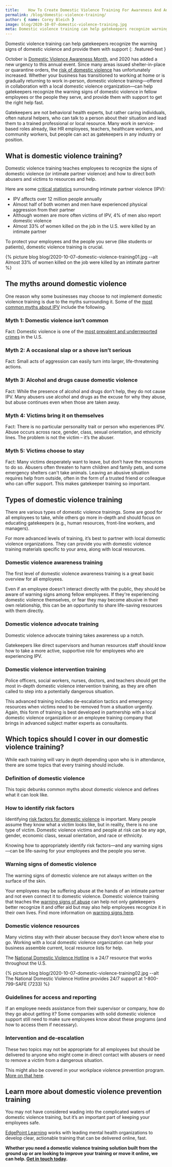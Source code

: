 ```yaml
---
title:    How To Create Domestic Violence Training For Awareness And Advocacy
permalink: /blog/domestic-violence-training/
author: { name: Corey Bleich }
image: blog/2020-10-07-domestic-violence-training.jpg
meta: Domestic violence training can help gatekeepers recognize warning signs of domestic violence and provide them with support to get the right help fast.
---
```


Domestic violence training can help gatekeepers recognize the warning signs of domestic violence and provide them with support
{: .featured-text }

October is [Domestic Violence Awareness Month](https://www.breakthecycle.org/blog/it%E2%80%99s-national-domestic-violence-awareness-month), and 2020 has added a new urgency to this annual event. Since many areas issued shelter-in-place or quarantine orders, the [risk of domestic violence](https://www.hopkinsmedicine.org/health/conditions-and-diseases/coronavirus/coronavirus-and-domestic-violence-what-you-should-know) has unfortunately increased. Whether your business has transitioned to working at home or is gradually returning to work in-person, domestic violence training—offered in collaboration with a local domestic violence organization—can help gatekeepers recognize the warning signs of domestic violence in fellow employees or the people they serve, and provide them with support to get the right help fast.

Gatekeepers are not behavioral health experts, but rather caring individuals, often natural helpers, who can talk to a person about their situation and lead them to a trained professional or local resource. Many work in service-based roles already, like HR employees, teachers, healthcare workers, and community workers, but people can act as gatekeepers in any industry or position. 

## What is domestic violence training? 

Domestic violence training teaches employees to recognize the signs of domestic violence (or intimate partner violence) and how to direct both abusers and victims to resources and help.

Here are some [critical statistics](https://www.thehotline.org/resources/statistics/) surrounding intimate partner violence (IPV): 

* IPV affects over 12 million people annually
* Almost half of both women and men have experienced physical aggression from their partner
* Although women are more often victims of IPV, 4% of men also report domestic violence
* Almost 33% of women killed on the job in the U.S. were killed by an intimate partner

To protect your employees and the people you serve (like students or patients), domestic violence training is crucial. 

{% picture blog blog/2020-10-07-domestic-violence-training01.jpg --alt Almost 33% of women killed on the job were killed by an intimate partner %}

## The myths around domestic violence

One reason why some businesses may choose to not implement domestic violence training is due to the myths surrounding it. Some of the [most common myths about IPV](https://www.annapolis.gov/601/Myths-About-Domestic-Violence) include the following.

### Myth 1: Domestic violence isn’t common

Fact: Domestic violence is one of the [most prevalent and underreported crimes](https://www.ncbi.nlm.nih.gov/books/NBK499891/) in the U.S.

### Myth 2: A occasional slap or a shove isn’t serious

Fact: Small acts of aggression can easily turn into larger, life-threatening actions.

### Myth 3: Alcohol and drugs cause domestic violence

Fact: While the presence of alcohol and drugs don’t help, they do not cause IPV. Many abusers use alcohol and drugs as the excuse for why they abuse, but abuse continues even when those are taken away.

### Myth 4: Victims bring it on themselves

Fact: There is no particular personality trait or person who experiences IPV. Abuse occurs across race, gender, class, sexual orientation, and ethnicity lines. The problem is not the victim – it’s the abuser.

### Myth 5: Victims choose to stay

Fact: Many victims desperately want to leave, but don’t have the resources to do so. Abusers often threaten to harm children and family pets, and some emergency shelters can't take animals. Leaving an abusive situation requires help from outside, often in the form of a trusted friend or colleague who can offer support. This makes gatekeeper training so important. 

## Types of domestic violence training 

There are various types of domestic violence trainings. Some are good for all employees to take, while others go more in-depth and should focus on educating gatekeepers (e.g., human resources, front-line workers, and managers). 

For more advanced levels of training, it’s best to partner with local domestic violence organizations. They can provide you with domestic violence training materials specific to your area, along with local resources. 

### Domestic violence awareness training 

The first level of domestic violence awareness training is a great basic overview for all employees. 

Even if an employee doesn't interact directly with the public, they should be aware of warning signs among fellow employees. If they're experiencing domestic violence themselves, or fear they may become abusive in their own relationship, this can be an opportunity to share life-saving resources with them directly. 

### Domestic violence advocate training 

Domestic violence advocate training takes awareness up a notch. 

Gatekeepers like direct supervisors and human resources staff should know how to take a more active, supportive role for employees who are experiencing IPV.

### Domestic violence intervention training 

Police officers, social workers, nurses, doctors, and teachers should get the most in-depth domestic violence intervention training, as they are often called to step into a potentially dangerous situation. 

This advanced training includes de-escalation tactics and emergency resources when victims need to be removed from a situation urgently. Again, this form of training is best developed in partnership with a local domestic violence organization or an employee training company that brings in advanced subject matter experts as consultants. 

## Which topics should I cover in our domestic violence training?  

While each training will vary in depth depending upon who is in attendance, there are some topics that every training should include.

### Definition of domestic violence

This topic debunks common myths about domestic violence and defines what it can look like. 

### How to identify risk factors

Identifying [risk factors for domestic violence](http://www.ctcadv.org/information-about-domestic-violence/risk-factors/) is important. Many people assume they know what a victim looks like, but in reality, there is no one type of victim. Domestic violence victims and people at risk can be any age, gender, economic class, sexual orientation, and race or ethnicity.

Knowing how to appropriately identify risk factors—and any warning signs—can be life-saving for your employees and the people you serve. 

### Warning signs of domestic violence

The warning signs of domestic violence are not always written on the surface of the skin. 

Your employees may be suffering abuse at the hands of an intimate partner and not even connect it to domestic violence. Domestic violence training that teaches the [warning signs of abuse](https://www.helpguide.org/articles/abuse/domestic-violence-and-abuse.htm) can help not only gatekeepers better recognize it and offer aid but may also help employees recognize it in their own lives. Find more information on [warning signs here](https://www.dvrcv.org.au/help-advice/guide-for-families-friends-and-neighbours). 

### Domestic violence resources

Many victims stay with their abuser because they don’t know where else to go. Working with a local domestic violence organization can help your business assemble current, local resource lists for help.

The [National Domestic Violence Hotline](https://www.thehotline.org/) is a 24/7 resource that works throughout the U.S.

{% picture blog blog/2020-10-07-domestic-violence-training02.jpg --alt The National Domestic Violence Hotline provides 24/7 support at 1-800-799-SAFE (7233) %}

### Guidelines for access and reporting

If an employee needs assistance from their supervisor or company, how do they go about getting it? Some companies with solid domestic violence support still need to make sure employees know about these programs (and how to access them if necessary).

### Intervention and de-escalation

These two topics may not be appropriate for all employees but should be delivered to anyone who might come in direct contact with abusers or need to remove a victim from a dangerous situation.

This might also be covered in your workplace violence prevention program. [More on that here](/workplace-violence-prevention/).

## Learn more about domestic violence prevention training 

You may not have considered wading into the complicated waters of domestic violence training, but it’s an important part of keeping your employees safe. 

[EdgePoint Learning](https://www.edgepointlearning.com/) works with leading mental health organizations to develop clear, actionable training that can be delivered online, fast. 

**Whether you need a domestic violence training solution built from the ground up or are looking to improve your training or move it online, we can help. [Get in touch today](/contact/).**